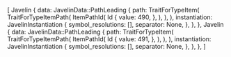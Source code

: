 [
    Javelin {
        data: JavelinData::PathLeading {
            path: TraitForTypeItem(
                TraitForTypeItemPath(
                    ItemPathId(
                        Id {
                            value: 490,
                        },
                    ),
                ),
            ),
            instantiation: JavelinInstantiation {
                symbol_resolutions: [],
                separator: None,
            },
        },
    },
    Javelin {
        data: JavelinData::PathLeading {
            path: TraitForTypeItem(
                TraitForTypeItemPath(
                    ItemPathId(
                        Id {
                            value: 491,
                        },
                    ),
                ),
            ),
            instantiation: JavelinInstantiation {
                symbol_resolutions: [],
                separator: None,
            },
        },
    },
]